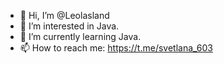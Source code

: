 - 👋 Hi, I’m @Leolasland
- 👀 I’m interested in Java.
- 🌱 I’m currently learning Java.
- 📫 How to reach me: https://t.me/svetlana_603

<!---
- 💞️ I’m looking to collaborate on ...

--->
<!---
Leolasland/Leolasland is a ✨ special ✨ repository because its `README.md` (this file) appears on your GitHub profile.
You can click the Preview link to take a look at your changes.
--->
